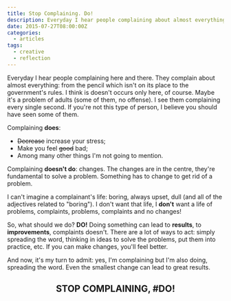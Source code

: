 ```yaml
---
title: Stop Complaining. Do!
description: Everyday I hear people complaining about almost everything. Complaining leads to nowhere. You have to DO!
date: 2015-07-27T08:00:00Z
categories:
  - articles
tags:
  - creative
  - reflection
---
```


Everyday I hear people complaining here and there. They complain about almost everything: from the pencil which isn't on its place to the government's rules. I think is doesn't occurs only here, of course. Maybe it's a problem of adults (some of them, no offense). I see them complaining every single second. If you're not this type of person, I believe you should have seen some of them.

<!--more-->

Complaining **does**:

+ ~~Decrease~~ increase your stress;
+ Make you feel ~~good~~ bad;
+ Among many other things I'm not going to mention.

Complaining **doesn't do**: changes. The changes are in the centre, they're fundamental to solve a problem. Something has to change to get rid of a problem.

I can't imagine a complainant's life: boring, always upset, dull (and all of the adjectives related to "boring"). I don't want that life, I **don't** want a life of problems, complaints, problems, complaints and no changes!

So, what should we do? **DO!** Doing something can lead to **results**, to **improvements**, complaints doesn't. There are a lot of ways to act: simply spreading the word, thinking in ideas to solve the problems, put them into practice, etc. If you can make changes, you'll feel better.

And now, it's my turn to admit: yes, I'm complaining but I'm also doing, spreading the word. Even the smallest change can lead to great results.

## <center>STOP COMPLAINING, #DO!</center>
